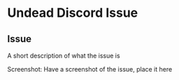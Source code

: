 # Undead Discord Issue

## Issue
A short description of what the issue is

Screenshot:
Have a screenshot of the issue, place it here
